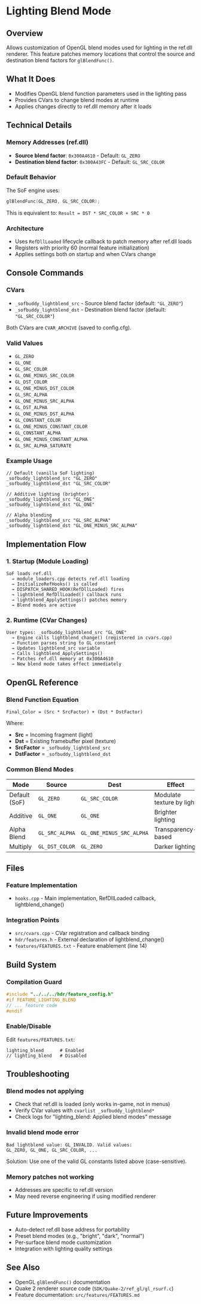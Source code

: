 # Lighting Blend Mode

## Overview
Allows customization of OpenGL blend modes used for lighting in the ref.dll renderer. This feature patches memory locations that control the source and destination blend factors for `glBlendFunc()`.

## What It Does
- Modifies OpenGL blend function parameters used in the lighting pass
- Provides CVars to change blend modes at runtime
- Applies changes directly to ref.dll memory after it loads

## Technical Details

### Memory Addresses (ref.dll)
- **Source blend factor**: `0x300A4610` - Default: `GL_ZERO`
- **Destination blend factor**: `0x300A43FC` - Default: `GL_SRC_COLOR`

### Default Behavior
The SoF engine uses:
```c
glBlendFunc(GL_ZERO, GL_SRC_COLOR);
```

This is equivalent to: `Result = DST * SRC_COLOR + SRC * 0`

### Architecture
- Uses `RefDllLoaded` lifecycle callback to patch memory after ref.dll loads
- Registers with priority 60 (normal feature initialization)
- Applies settings both on startup and when CVars change

## Console Commands

### CVars
- `_sofbuddy_lightblend_src` - Source blend factor (default: `"GL_ZERO"`)
- `_sofbuddy_lightblend_dst` - Destination blend factor (default: `"GL_SRC_COLOR"`)

Both CVars are `CVAR_ARCHIVE` (saved to config.cfg).

### Valid Values
- `GL_ZERO`
- `GL_ONE`
- `GL_SRC_COLOR`
- `GL_ONE_MINUS_SRC_COLOR`
- `GL_DST_COLOR`
- `GL_ONE_MINUS_DST_COLOR`
- `GL_SRC_ALPHA`
- `GL_ONE_MINUS_SRC_ALPHA`
- `GL_DST_ALPHA`
- `GL_ONE_MINUS_DST_ALPHA`
- `GL_CONSTANT_COLOR`
- `GL_ONE_MINUS_CONSTANT_COLOR`
- `GL_CONSTANT_ALPHA`
- `GL_ONE_MINUS_CONSTANT_ALPHA`
- `GL_SRC_ALPHA_SATURATE`

### Example Usage
```
// Default (vanilla SoF lighting)
_sofbuddy_lightblend_src "GL_ZERO"
_sofbuddy_lightblend_dst "GL_SRC_COLOR"

// Additive lighting (brighter)
_sofbuddy_lightblend_src "GL_ONE"
_sofbuddy_lightblend_dst "GL_ONE"

// Alpha blending
_sofbuddy_lightblend_src "GL_SRC_ALPHA"
_sofbuddy_lightblend_dst "GL_ONE_MINUS_SRC_ALPHA"
```

## Implementation Flow

### 1. Startup (Module Loading)
```
SoF loads ref.dll
  → module_loaders.cpp detects ref.dll loading
  → InitializeRefHooks() is called
  → DISPATCH_SHARED_HOOK(RefDllLoaded) fires
  → lightblend_RefDllLoaded() callback runs
  → lightblend_ApplySettings() patches memory
  → Blend modes are active
```

### 2. Runtime (CVar Changes)
```
User types: _sofbuddy_lightblend_src "GL_ONE"
  → Engine calls lightblend_change() (registered in cvars.cpp)
  → Function parses string to GL constant
  → Updates lightblend_src variable
  → Calls lightblend_ApplySettings()
  → Patches ref.dll memory at 0x300A4610
  → New blend mode takes effect immediately
```

## OpenGL Reference

### Blend Function Equation
```
Final_Color = (Src * SrcFactor) + (Dst * DstFactor)
```

Where:
- **Src** = Incoming fragment (light)
- **Dst** = Existing framebuffer pixel (texture)
- **SrcFactor** = `_sofbuddy_lightblend_src`
- **DstFactor** = `_sofbuddy_lightblend_dst`

### Common Blend Modes

| Mode | Source | Dest | Effect |
|------|--------|------|--------|
| Default (SoF) | `GL_ZERO` | `GL_SRC_COLOR` | Modulate texture by light |
| Additive | `GL_ONE` | `GL_ONE` | Brighter lighting |
| Alpha Blend | `GL_SRC_ALPHA` | `GL_ONE_MINUS_SRC_ALPHA` | Transparency-based |
| Multiply | `GL_DST_COLOR` | `GL_ZERO` | Darker lighting |

## Files

### Feature Implementation
- `hooks.cpp` - Main implementation, RefDllLoaded callback, lightblend_change()

### Integration Points
- `src/cvars.cpp` - CVar registration and callback binding
- `hdr/features.h` - External declaration of lightblend_change()
- `features/FEATURES.txt` - Feature enablement (line 14)

## Build System

### Compilation Guard
```cpp
#include "../../../hdr/feature_config.h"
#if FEATURE_LIGHTING_BLEND
// ... feature code
#endif
```

### Enable/Disable
Edit `features/FEATURES.txt`:
```
lighting_blend      # Enabled
// lighting_blend   # Disabled
```

## Troubleshooting

### Blend modes not applying
- Check that ref.dll is loaded (only works in-game, not in menus)
- Verify CVar values with `cvarlist _sofbuddy_lightblend*`
- Check logs for "lighting_blend: Applied blend modes" message

### Invalid blend mode error
```
Bad lightblend value: GL_INVALID. Valid values:
GL_ZERO, GL_ONE, GL_SRC_COLOR, ...
```
Solution: Use one of the valid GL constants listed above (case-sensitive).

### Memory patches not working
- Addresses are specific to ref.dll version
- May need reverse engineering if using modified renderer

## Future Improvements
- Auto-detect ref.dll base address for portability
- Preset blend modes (e.g., "bright", "dark", "normal")
- Per-surface blend mode customization
- Integration with lighting quality settings

## See Also
- OpenGL `glBlendFunc()` documentation
- Quake 2 renderer source code (`SDK/Quake-2/ref_gl/gl_rsurf.c`)
- Feature documentation: `src/features/FEATURES.md`
